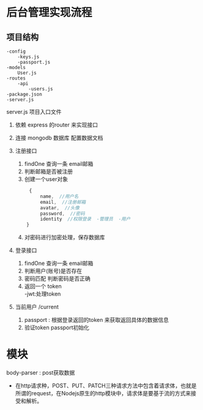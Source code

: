 # 后台管理实现流程

## 项目结构

    -config  
        -keys.js
        -passport.js
    -models
        User.js
    -routes
        -api
            -users.js
    -package.json
    -server.js    

server.js 项目入口文件


1. 依赖 express 的router 来实现接口
2. 连接 mongodb 数据库  配置数据文档
3. 注册接口
    1. findOne 查询一条 email邮箱
    2. 判断邮箱是否被注册
    3. 创建一个user对象
    ```js
         {
             name,  //用户名
             email,  //注册邮箱
             avatar,  //头像
             password,  //密码
             identity  //权限登录  -管理员  -用户 
        }
    ```
    4. 对密码进行加密处理，保存数据库
4. 登录接口
    1. findOne 查询一条 email邮箱
    2. 判断用户(账号)是否存在
    3. 密码匹配 判断密码是否正确
    4. 返回一个 token  
        -jwt:处理token

5.  当前用户 /current
    1. passport : 根据登录返回的token 来获取返回具体的数据信息
    2. 验证token   passport初始化




# 模块

body-parser : post获取数据
   - 在http请求种，POST、PUT、PATCH三种请求方法中包含着请求体，也就是所谓的request，在Nodejs原生的http模块中，请求体是要基于流的方式来接受和解析。